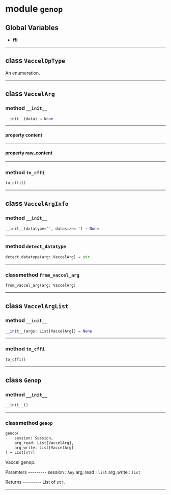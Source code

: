 <!-- markdownlint-disable -->

# module `genop`




**Global Variables**
---------------
- **ffi**


---

## class `VaccelOpType`
An enumeration. 





---

## class `VaccelArg`




### method `__init__`

```python
__init__(data) → None
```






---

#### property content





---

#### property raw_content







---

### method `to_cffi`

```python
to_cffi()
```






---

## class `VaccelArgInfo`




### method `__init__`

```python
__init__(datatype='', datasize='') → None
```








---

### method `detect_datatype`

```python
detect_datatype(arg: VaccelArg) → str
```





---

### classmethod `from_vaccel_arg`

```python
from_vaccel_arg(arg: VaccelArg)
```






---

## class `VaccelArgList`




### method `__init__`

```python
__init__(args: List[VaccelArg]) → None
```








---

### method `to_cffi`

```python
to_cffi()
```






---

## class `Genop`




### method `__init__`

```python
__init__()
```








---

### classmethod `genop`

```python
genop(
    session: Session,
    arg_read: List[VaccelArg],
    arg_write: List[VaccelArg]
) → List[str]
```

Vaccel genop. 

Paramters 
--------- session : `Any` arg_read : `list`  arg_write : `list` 

Returns 
--------- List of `str`. 




---


